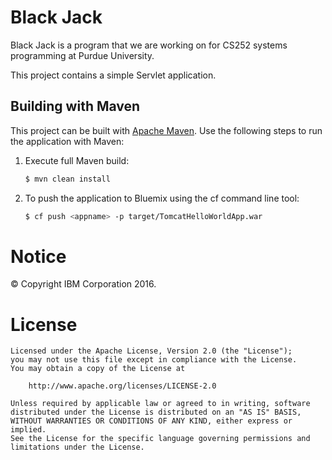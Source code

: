 # Black Jack

Black Jack is a program that we are working on for CS252 systems programming at Purdue University.



This project contains a simple Servlet application.

## Building with Maven

This project can be built with [Apache Maven](http://maven.apache.org/). Use the following steps to run the application with Maven:

1. Execute full Maven build:
    ```bash
    $ mvn clean install
    ```

2. To push the application to Bluemix using the cf command line tool:
    ```bash
    $ cf push <appname> -p target/TomcatHelloWorldApp.war
    ```

# Notice

© Copyright IBM Corporation 2016.

# License

```text
Licensed under the Apache License, Version 2.0 (the "License");
you may not use this file except in compliance with the License.
You may obtain a copy of the License at

    http://www.apache.org/licenses/LICENSE-2.0

Unless required by applicable law or agreed to in writing, software
distributed under the License is distributed on an "AS IS" BASIS,
WITHOUT WARRANTIES OR CONDITIONS OF ANY KIND, either express or implied.
See the License for the specific language governing permissions and
limitations under the License.
````
